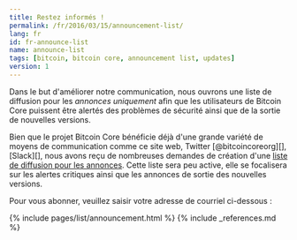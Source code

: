 ```yaml
---
title: Restez informés !
permalink: /fr/2016/03/15/announcement-list/
lang: fr
id: fr-announce-list
name: announce-list
tags: [bitcoin, bitcoin core, announcement list, updates]
version: 1
---
```

Dans le but d'améliorer notre communication, nous ouvrons une liste de diffusion pour les _annonces uniquement_ afin que les utilisateurs de Bitcoin Core puissent être alertés des problèmes de sécurité ainsi que de la sortie de nouvelles versions.

Bien que le projet Bitcoin Core bénéficie déjà d'une grande variété de moyens de communication comme ce site web, Twitter [@bitcoincoreorg][], [Slack][], nous avons reçu de nombreuses demandes de création d'une [liste de diffusion pour les annonces](/fr/list/announcements/join).  Cette liste sera peu active, elle se focalisera sur les alertes critiques ainsi que les annonces de sortie des nouvelles versions.

Pour vous abonner, veuillez saisir votre adresse de courriel ci-dessous :

{% include pages/list/announcement.html %}
{% include _references.md %}